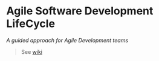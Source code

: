 # Agile Software Development LifeCycle
_A guided approach for Agile Development teams_  

> See [wiki](https://github.com/bcgov/agile-sdlc/wiki)
